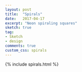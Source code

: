 ```yaml
---
layout: post
title:  "Spirals"
date:   2017-04-17
excerpt: "Neon spiraling squares"
sketch: true
tag:
- Sketch
- design
comments: true
custom_css: spirals
---
```

{% include spirals.html %}
